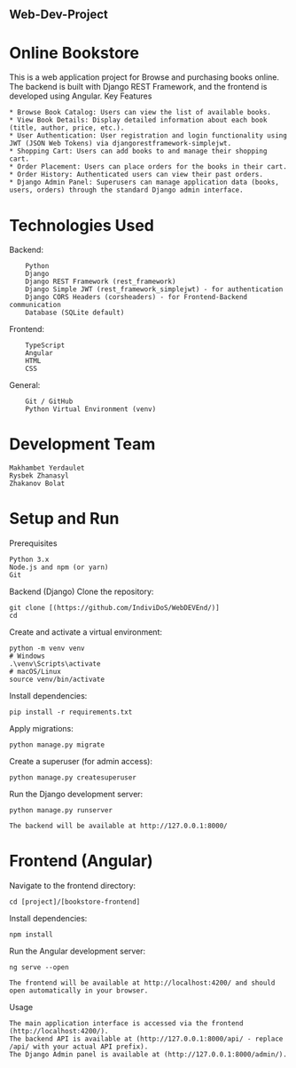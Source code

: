 ## Web-Dev-Project

# Online Bookstore

This is a web application project for Browse and purchasing books online. The backend is built with Django REST Framework, and the frontend is developed using Angular.
Key Features

    * Browse Book Catalog: Users can view the list of available books.
    * View Book Details: Display detailed information about each book (title, author, price, etc.).
    * User Authentication: User registration and login functionality using JWT (JSON Web Tokens) via djangorestframework-simplejwt.
    * Shopping Cart: Users can add books to and manage their shopping cart.
    * Order Placement: Users can place orders for the books in their cart.
    * Order History: Authenticated users can view their past orders.
    * Django Admin Panel: Superusers can manage application data (books, users, orders) through the standard Django admin interface.

# Technologies Used
   Backend:
   
        Python
        Django
        Django REST Framework (rest_framework)
        Django Simple JWT (rest_framework_simplejwt) - for authentication
        Django CORS Headers (corsheaders) - for Frontend-Backend communication
        Database (SQLite default)
        
   Frontend:
   
        TypeScript
        Angular
        HTML
        CSS
   General:
   
        Git / GitHub
        Python Virtual Environment (venv)

# Development Team

    Makhambet Yerdaulet
    Rysbek Zhanasyl
    Zhakanov Bolat

# Setup and Run
Prerequisites

    Python 3.x
    Node.js and npm (or yarn)
    Git
Backend (Django)
   Clone the repository:
    
    git clone [(https://github.com/IndiviDoS/WebDEVEnd/)]
    cd
    
Create and activate a virtual environment:
    
    python -m venv venv
    # Windows
    .\venv\Scripts\activate
    # macOS/Linux
    source venv/bin/activate
Install dependencies:
    
    pip install -r requirements.txt

Apply migrations:

    python manage.py migrate

 Create a superuser (for admin access):

    python manage.py createsuperuser

Run the Django development server:

    python manage.py runserver

    The backend will be available at http://127.0.0.1:8000/

# Frontend (Angular)

Navigate to the frontend directory:

    cd [project]/[bookstore-frontend]

Install dependencies:

    npm install

Run the Angular development server:

    ng serve --open

    The frontend will be available at http://localhost:4200/ and should open automatically in your browser.

Usage

    The main application interface is accessed via the frontend (http://localhost:4200/).
    The backend API is available at (http://127.0.0.1:8000/api/ - replace /api/ with your actual API prefix).
    The Django Admin panel is available at (http://127.0.0.1:8000/admin/).

